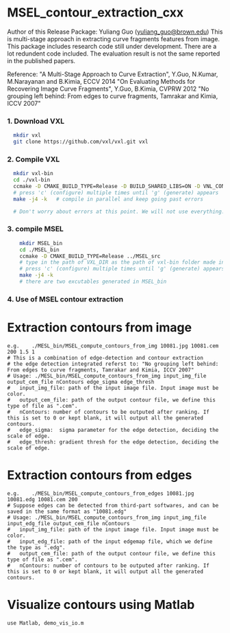 # MSEL_contour_extraction_cxx

Author of this Release Package: 
	Yuliang Guo (yuliang_guo@brown.edu)
	This is multi-stage approach in extracting curve fragments features from image.
	This package includes research code still under development. There are a lot redundent code included.
	The evaluation result is not the same reported in the published papers.

Reference: 
	"A Multi-Stage Approach to Curve Extraction", Y.Guo, N.Kumar, M.Narayanan and B.Kimia, ECCV 2014
	"On Evaluating Methods for Recovering Image Curve Fragments", Y.Guo, B.Kimia, CVPRW 2012
    	"No grouping left behind: From edges to curve fragments, Tamrakar and Kimia, ICCV 2007"


### 1. Download VXL

```bash
  mkdir vxl
  git clone https://github.com/vxl/vxl.git vxl
```

### 2. Compile VXL
```bash
  mkdir vxl-bin
  cd ./vxl-bin
  ccmake -D CMAKE_BUILD_TYPE=Release -D BUILD_SHARED_LIBS=ON -D VNL_CONFIG_LEGACY_METHODS=ON ../vxl
  # press 'c' (configure) multiple times until 'g' (generate) appears
  make -j4 -k   # compile in parallel and keep going past errors

  # Don't worry about errors at this point. We will not use everything.
```

### 3. compile MSEL
```bash
	mkdir MSEL_bin
	cd ./MSEL_bin
	ccmake -D CMAKE_BUILD_TYPE=Release ../MSEL_src
	# type in the path of VXL_DIR as the path of vxl-bin folder made in step 2.
  	# press 'c' (configure) multiple times until 'g' (generate) appears
	make -j4 -k
	# there are two excutables generated in MSEL_bin
```
### 4. Use of MSEL contour extraction

# Extraction contours from image 
	e.g.	./MESL_bin/MSEL_compute_contours_from_img 10081.jpg 10081.cem 200 1.5 1
	# This is a combination of edge-detection and contour extraction
	# the edge detection integrated referst to: "No grouping left behind: From edges to curve fragments, Tamrakar and Kimia, ICCV 2007"
	# Usage: ./MESL_bin/MSEL_compute_contours_from_img input_img_file output_cem_file nContours edge_sigma edge_thresh
	# 	input_img_file: path of the input image file. Input image must be color.
	#	output_cem_file: path of the output contour file, we define this type of file as ".cem".
	#	nContours: number of contours to be outputed after ranking. If this is set to 0 or kept blank, it will output all the generated contours.
	#	edge_sigma:  sigma parameter for the edge detection, deciding the scale of edge.
	#	edge_thresh: gradient thresh for the edge detection, deciding the scale of edge.

# Extraction contours from edges 
	e.g.	./MESL_bin/MSEL_compute_contours_from_edges 10081.jpg 10081.edg 10081.cem 200
	# Suppose edges can be detected from third-part softwares, and can be saved in the same format as "10081.edg"
	# Usage: ./MESL_bin/MSEL_compute_contours_from_img input_img_file input_edg_file output_cem_file nContours
	# 	input_img_file:	path of the input image file. Input image must be color.
	# 	input_edg_file: path of the input edgemap file, which we define the type as ".edg".
	#	output_cem_file: path of the output contour file, we define this type of file as ".cem".
	#	nContours: number of contours to be outputed after ranking. If this is set to 0 or kept blank, it will output all the generated contours.

# Visualize contours using Matlab

 	use Matlab, demo_vis_io.m

